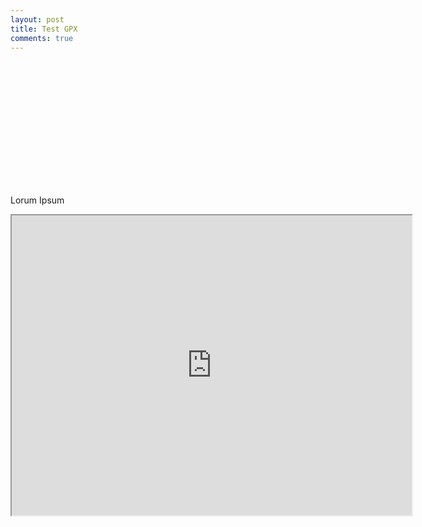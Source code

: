 ```yaml
---
layout: post
title: Test GPX
comments: true
---
```


<div id="post-map" style="height:200px" data-gpx="/public/gpx/30MAR15.gpx">
</div>

Lorum Ipsum

<iframe src="https://docs.google.com/file/d/1hA7Vvkf_YwiQqkT-_aDagx-RkKIm7Kb1Ag/preview" width="640" height="480"></iframe>
